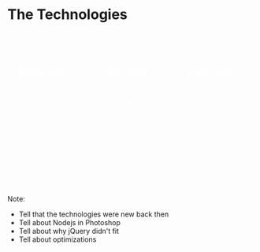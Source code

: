 #  The Technologies
<svg version="1.1" id="Layer_1" xmlns="http://www.w3.org/2000/svg" xmlns:xlink="http://www.w3.org/1999/xlink" x="0px" y="0px"
	 viewBox="0 0 1280 800" enable-background="new 0 0 1280 800" xml:space="preserve">
<g id="Photoshop" class="fragment">
	<text transform="matrix(1 0 0 1 55.5364 221.6924)" fill="#FFFFFF" font-family="'OpenSans-Semibold'" font-size="60">Photoshop</text>
	<text transform="matrix(1 0 0 1 66.763 310)" fill="#FFFFFF" font-family="'OpenSans'" font-size="36">Adobe Generator</text>
	<path fill="none" stroke="#FFFFFF" stroke-miterlimit="10" d="M373.1,517h-322c-22.7,0-41-18.4-41-41V186c0-22.7,18.4-41,41-41h322
		c22.7,0,41,18.4,41,41v290C414.1,498.6,395.8,517,373.1,517z"/>
</g>
<g id="Nodejs" class="fragment">
	<text transform="matrix(1 0 0 1 552.8703 313.2949)" fill="#FFFFFF" font-family="'OpenSans'" font-size="36">express.js</text>
	<text transform="matrix(1 0 0 1 561.8351 367.8633)" fill="#FFFFFF" font-family="'OpenSans'" font-size="36">socket.io</text>
	<text transform="matrix(1 0 0 1 511.7463 221.6924)" fill="#FFFFFF" font-family="'OpenSans-Semibold'" font-size="60">Backend</text>
	<path fill="none" stroke="#FFFFFF" stroke-miterlimit="10" d="M797,517H475c-22.7,0-41-18.4-41-41V186c0-22.7,18.4-41,41-41h322
		c22.7,0,41,18.4,41,41v290C838,498.6,819.6,517,797,517z"/>
</g>
<g id="Angular" class="fragment">
	<text transform="matrix(1 0 0 1 921.6999 221.6924)" fill="#FFFFFF" font-family="'OpenSans-Semibold'" font-size="60">Front-end</text>
	<text transform="matrix(1 0 0 1 981.2458 313.2949)" fill="#FFFFFF" font-family="'OpenSans'" font-size="36">Angular.js</text>
	<path fill="none" stroke="#FFFFFF" stroke-miterlimit="10" d="M1225.4,517h-322c-22.7,0-41-18.4-41-41V186c0-22.7,18.4-41,41-41
		h322c22.7,0,41,18.4,41,41v290C1266.4,498.6,1248.1,517,1225.4,517z"/>
</g>
<g id="Gsap" class="fragment">
	<text transform="matrix(1 0 0 1 940.0693 367.8633)" fill="#FFFFFF" font-family="'OpenSans'" font-size="36">GSAP powered</text>
	<text transform="matrix(1 0 0 1 985.1693 411.0633)" fill="#FFFFFF" font-family="'OpenSans'" font-size="36"> creatives</text>
	<path fill="none" stroke="#FFFFFF" stroke-miterlimit="10" d="M1225.4,517h-322c-22.7,0-41-18.4-41-41V186c0-22.7,18.4-41,41-41
		h322c22.7,0,41,18.4,41,41v290C1266.4,498.6,1248.1,517,1225.4,517z"/>
</g>
<g id="Images" class="fragment">
	<text transform="matrix(1 0 0 1 544.674 422.4316)" fill="#FFFFFF" font-family="'OpenSans'" font-size="36">PNGQuant</text>
</g>
<g id="Optimization" class="fragment">
	<text transform="matrix(1 0 0 1 572.8649 477)" fill="#FFFFFF" font-family="'OpenSans'" font-size="36">uglify.js</text>
</g>
</svg>

Note:
- Tell that the technologies were new back then
- Tell about Nodejs in Photoshop
- Tell about why jQuery didn't fit
- Tell about optimizations
